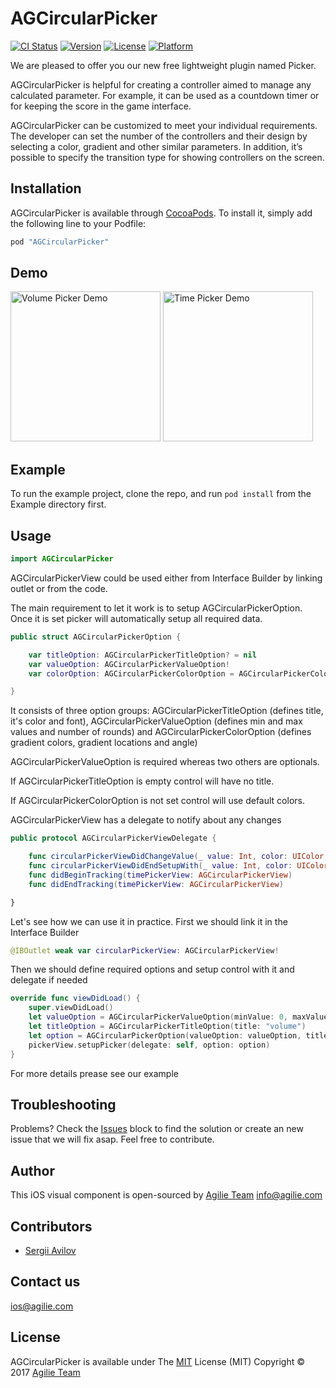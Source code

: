 # AGCircularPicker

[![CI Status](http://img.shields.io/travis/savilov/AGCircularPicker.svg?style=flat)](https://travis-ci.org/savilov/AGCircularPicker)
[![Version](https://img.shields.io/cocoapods/v/AGCircularPicker.svg?style=flat)](http://cocoapods.org/pods/AGCircularPicker)
[![License](https://img.shields.io/cocoapods/l/AGCircularPicker.svg?style=flat)](http://cocoapods.org/pods/AGCircularPicker)
[![Platform](https://img.shields.io/cocoapods/p/AGCircularPicker.svg?style=flat)](http://cocoapods.org/pods/AGCircularPicker)

We are pleased to offer you our new free lightweight plugin named Picker.

AGCircularPicker is helpful for creating a controller aimed to manage any calculated parameter. For example, it can be used as a countdown timer or for keeping the score in the game interface.

AGCircularPicker can be customized to meet your individual requirements. The developer can set the number of the controllers and their design by selecting a color, gradient and other similar parameters. In addition, it’s possible to specify the transition type for showing controllers on the screen.

## Installation

AGCircularPicker is available through [CocoaPods](http://cocoapods.org). To install
it, simply add the following line to your Podfile:

```ruby
pod "AGCircularPicker"
```

## Demo

<img src="https://j.gifs.com/1jJy8m.gif" alt="Volume Picker Demo" width="240"> <img src="https://j.gifs.com/58NDNK.gif" alt="Time Picker Demo" width="240">

## Example

To run the example project, clone the repo, and run `pod install` from the Example directory first.

## Usage

```swift
import AGCircularPicker
```

AGCircularPickerView could be used either from Interface Builder by linking outlet or from the code.

The main requirement to let it work is to setup AGCircularPickerOption. Once it is set picker will automatically setup all required data.

```swift
public struct AGCircularPickerOption {

    var titleOption: AGCircularPickerTitleOption? = nil
    var valueOption: AGCircularPickerValueOption!
    var colorOption: AGCircularPickerColorOption = AGCircularPickerColorOption()

}
```

It consists of three option groups: AGCircularPickerTitleOption (defines title, it's color and font), AGCircularPickerValueOption (defines min and max values and number of rounds) and AGCircularPickerColorOption (defines gradient colors, gradient locations and angle)

AGCircularPickerValueOption is required whereas two others are optionals.

If AGCircularPickerTitleOption is empty control will have no title.

If AGCircularPickerColorOption is not set control will use default colors.

AGCircularPickerView has a delegate to notify about any changes 

```swift
public protocol AGCircularPickerViewDelegate {

    func circularPickerViewDidChangeValue(_ value: Int, color: UIColor, index: Int)
    func circularPickerViewDidEndSetupWith(_ value: Int, color: UIColor, index: Int)
    func didBeginTracking(timePickerView: AGCircularPickerView)
    func didEndTracking(timePickerView: AGCircularPickerView)

}
```

Let's see how we can use it in practice. First we should link it in the Interface Builder

```swift
@IBOutlet weak var circularPickerView: AGCircularPickerView!
```

Then we should define required options and setup control with it and delegate if needed

```swift
override func viewDidLoad() {
    super.viewDidLoad()
    let valueOption = AGCircularPickerValueOption(minValue: 0, maxValue: 100)
    let titleOption = AGCircularPickerTitleOption(title: "volume")
    let option = AGCircularPickerOption(valueOption: valueOption, titleOption: titleOption)
    pickerView.setupPicker(delegate: self, option: option)
}
```

For more details prease see our example

## Troubleshooting
Problems? Check the [Issues](https://github.com/agilie/AGCircularPicker/issues) block
to find the solution or create an new issue that we will fix asap. Feel free to contribute.


## Author
This iOS visual component is open-sourced by [Agilie Team](https://www.agilie.com?utm_source=github&utm_medium=referral&utm_campaign=Git_Swift&utm_term=AGCircularPicker) <info@agilie.com>


## Contributors
- [Sergii Avilov](https://github.com/savilov)


## Contact us
<ios@agilie.com>

## License

AGCircularPicker is available under
The [MIT](LICENSE.md) License (MIT) Copyright © 2017 [Agilie Team](https://www.agilie.com?utm_source=github&utm_medium=referral&utm_campaign=Git_Swift&utm_term=AGCircularPicker)
